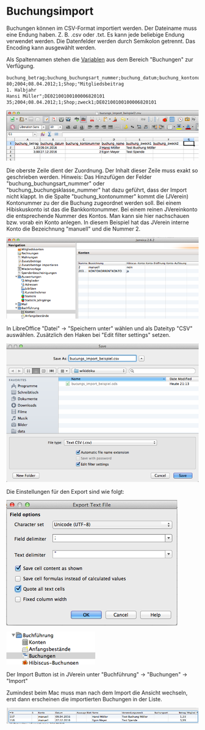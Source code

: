 # Buchungsimport

Buchungen können im CSV-Format importiert werden. Der Dateiname muss eine Endung haben. Z. B. .csv oder .txt. Es kann jede beliebige Endung verwendet werden. Die Datenfelder werden durch Semikolon getrennt. Das Encoding kann ausgewählt werden.

Als Spaltennamen stehen die [Variablen](../../../sonstiges/variable.md) aus dem Bereich "Buchungen" zur Verfügung.

```
buchung_betrag;buchung_buchungsart_nummer;buchung_datum;buchung_kontonummer;buchung_name;buchung_zweck1;buchung_iban
80;2004;08.04.2012;1;Shop;"Mitgliedsbeitrag
1. Halbjahr
Hansi Müller";DE02100100100006820101
35;2004;08.04.2012;1;Shop;zweck1;DE02100100100006820101
```

![](../../../v3.1.x/buchf/img/tabellen_ansicht.png)

Die oberste Zeile dient der Zuordnung. Der Inhalt dieser Zeile muss exakt so geschrieben werden. Hinweis: Das Hinzufügen der Felder "buchung\_buchungsart\_nummer" oder "buchung\_buchungsklasse\_nummer" hat dazu geführt, dass der Import nicht klappt. In die Spalte "buchung\_kontonummer" kommt die (JVerein) Kontonummer zu der die Buchung zugeordnet werden soll. Bei einem Hibiskuskonto ist das die Bankkontonummer. Bei einem reinen JVereinkonto die entsprechende Nummer des Kontos. Man kann sie hier nachschauen bzw. vorab ein Konto anlegen. In diesem Beispiel hat das JVerein interne Konto die Bezeichnung "manuell" und die Nummer 2.

![](../../../v3.1.x/buchf/img/konto_navi.png)

In LibreOffice "Datei" -> "Speichern unter" wählen und als Dateityp "CSV" auswählen. Zusätzlich den Haken bei "Edit filter settings" setzen.

![](../../../v3.1.x/buchf/img/tabellen_save.png)

Die Einstellungen für den Export sind wie folgt:

![](../../../v3.1.x/buchf/img/export_text_file.png)

![](../../../v3.1.x/buchf/img/buchungen_ansicht.png)

Der Import Button ist in JVerein unter "Buchführung" -> "Buchungen" -> "Import"

Zumindest beim Mac muss man nach dem Import die Ansicht wechseln, erst dann erscheinen die importierten Buchungen in der Liste.

![](../../../v3.1.x/buchf/img/import_ergebnis.png)
